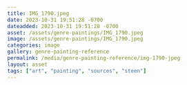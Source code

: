 ```yaml
---
title: IMG_1790.jpeg
date: 2023-10-31 19:51:28 -0700
dateadded: 2023-10-31 19:51:28 -0700
asset: /assets/genre-paintings/IMG_1790.jpeg
image: /assets/genre-paintings/IMG_1790.jpeg
categories: image
gallery: genre-painting-reference
permalink: /media/genre-painting-reference/img-1790-jpeg
layout: asset
tags: ["art", "painting", "sources", "steen"]
--- 
```

